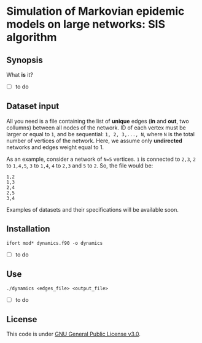 # Simulation of Markovian epidemic models on large networks: SIS algorithm

## Synopsis

What **is** it?

- [ ] to do

## Dataset input

All you need is a file containing the list of **unique** edges (__in__ and __out__, two collumns) between all nodes of the network. ID of each vertex must be larger or equal to `1`, and be sequential: `1, 2, 3,..., N`, where `N` is the total number of vertices of the network. Here, we assume only __undirected__ networks and edges weight equal to 1.

As an example, consider a network of `N=5` vertices. `1` is connected to `2,3`, `2` to `1,4,5`, `3` to `1,4`, `4` to `2,3` and `5` to `2`. So, the file would be:

```
1,2
1,3
2,4
2,5
3,4
```

Examples of datasets and their specifications will be available soon.

## Installation

```ifort mod* dynamics.f90 -o dynamics```

- [ ] to do

## Use

```./dynamics <edges_file> <output_file>```

- [ ] to do

## License

This code is under [GNU General Public License v3.0](http://choosealicense.com/licenses/gpl-3.0/).

